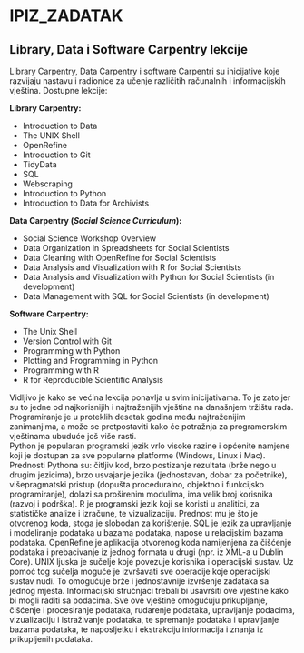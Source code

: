 # IPIZ_ZADATAK

## Library, Data i Software Carpentry lekcije

Library Carpentry, Data Carpentry i software Carpentri su inicijative koje razvijaju nastavu i radionice za učenje različitih računalnih i informacijskih vještina.
Dostupne lekcije:

**Library Carpentry:**
*	Introduction to Data
*	The UNIX Shell
*	OpenRefine
*	Introduction to Git
*	TidyData
*	SQL
*	Webscraping
*	Introduction to Python
*	Introduction to Data for Archivists

**Data Carpentry (*Social Science Curriculum*):**
*	Social Science Workshop Overview
*	Data Organization in Spreadsheets for Social Scientists
*	Data Cleaning with OpenRefine for Social Scientists
*	Data Analysis and Visualization with R for Social Scientists
*	Data Analysis and Visualization with Python for Social Scientists (in development)
* Data Management with SQL for Social Scientists (in development)

**Software Carpentry:**
*	The Unix Shell
*	Version Control with Git
*	Programming with Python
*	Plotting and Programming in Python
*	Programming with R
*	R for Reproducible Scientific Analysis

Vidljivo je kako se većina lekcija ponavlja u svim inicijativama. To je zato jer su to jedne od najkorisnijih i najtraženijih vještina na današnjem tržištu rada. Programiranje je u proteklih desetak godina među najtraženijim zanimanjima, a može se pretpostaviti kako će potražnja za programerskim vještinama ubuduće još više rasti.  
Python je popularan programski jezik vrlo visoke razine i općenite namjene koji je dostupan za sve popularne platforme (Windows, Linux i Mac). Prednosti Pythona su: čitljiv kod, brzo postizanje rezultata (brže nego u drugim jezicima), brzo usvajanje jezika (jednostavan, dobar za početnike), višepragmatski pristup (dopušta proceduralno, objektno i funkcijsko programiranje), dolazi sa proširenim modulima, ima velik broj korisnika (razvoj i podrška).
R je programski jezik koji se koristi u analitici, za statističke analize i izračune, te vizualizaciju. Prednost mu je što je otvorenog koda, stoga je slobodan za korištenje. 
SQL je jezik za upravljanje i modeliranje podataka u bazama podataka, napose u relacijskim bazama podataka. 
OpenRefine je aplikacija otvorenog koda namijenjena za čišćenje podataka i prebacivanje iz jednog formata u drugi (npr. iz XML-a u Dublin Core). 
UNIX ljuska je sučelje koje povezuje korisnika i operacijski sustav. Uz pomoć tog sučelja moguće je izvršavati sve operacije koje operacijski sustav nudi. To omogućuje brže i jednostavnije izvršenje zadataka sa jednog mjesta.
Informacijski stručnjaci trebali bi usavršiti ove vještine kako bi mogli raditi sa podacima. Sve ove vještine omogućuju prikupljanje, čišćenje i procesiranje podataka, rudarenje podataka, upravljanje podacima, vizualizaciju i istraživanje podataka, te spremanje podataka i upravljanje bazama podataka, te naposljetku i ekstrakciju informacija i znanja iz prikupljenih podataka.


